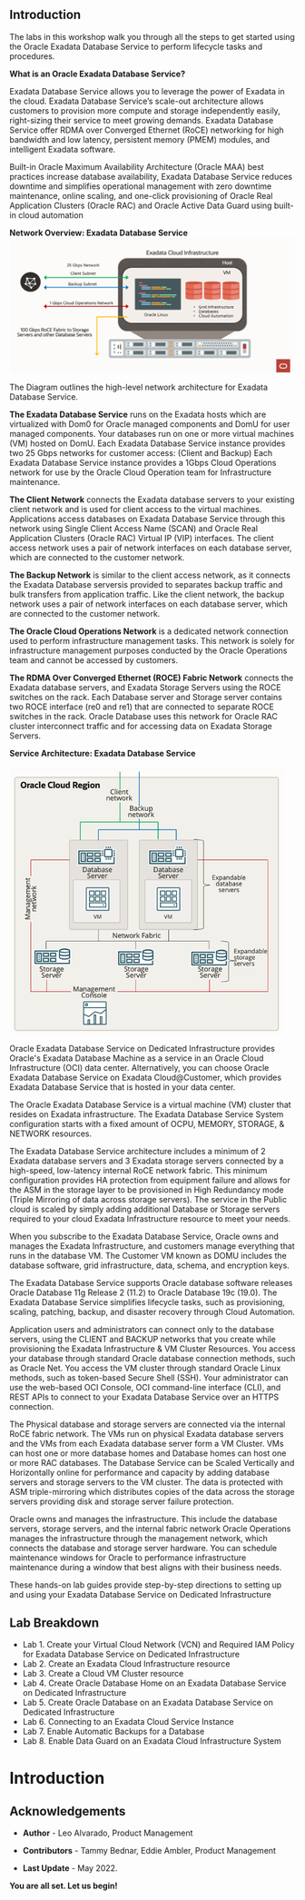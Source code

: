 ## Introduction

The labs in this workshop walk you through all the steps to get started using the Oracle Exadata Database Service to perform lifecycle tasks and procedures.

**What is an Oracle Exadata Database Service?**

Exadata Database Service allows you to leverage the power of Exadata in the cloud. Exadata Database Service’s scale-out architecture allows customers to provision more compute and storage independently easily, right-sizing their service to meet growing demands. Exadata Database Service offer RDMA over Converged Ethernet (RoCE) networking for high bandwidth and low latency, persistent memory (PMEM) modules, and intelligent Exadata software.

Built-in Oracle Maximum Availability Architecture (Oracle MAA) best practices increase database availability, Exadata Database Service reduces downtime and simplifies operational management with zero downtime maintenance, online scaling, and one-click provisioning of Oracle Real Application Clusters (Oracle RAC) and Oracle Active Data Guard using built-in cloud automation

**Network Overview: Exadata Database Service**
![](./Images/Introduction/Architecture.png " ")


The Diagram outlines the high-level network architecture for Exadata Database Service.

**The Exadata Database Service** runs on the Exadata hosts which are virtualized with Dom0 for Oracle managed components and DomU for user managed components.
Your databases run on one or more virtual machines (VM) hosted on DomU.
Each Exadata Database Service instance provides two 25 Gbps networks for customer access: (Client and Backup)
Each Exadata Database Service instance provides a 1Gbps Cloud Operations network for use by the Oracle Cloud Operation team for Infrastructure maintenance.

**The Client Network** connects the Exadata database servers to your existing client network and is used for client access to the virtual machines.
Applications access databases on Exadata Database Service through this network using Single Client Access Name (SCAN) and Oracle Real Application Clusters (Oracle RAC) Virtual IP (VIP) interfaces.
The client access network uses a pair of network interfaces on each database server, which are connected to the customer network.

**The Backup Network** is similar to the client access network, as it connects the Exadata Database serversis provided to separates backup traffic and bulk transfers from application traffic.
Like the client network, the backup network uses a pair of network interfaces on each database server, which are connected to the customer network.

**The Oracle Cloud Operations Network** is a dedicated network connection used to perform infrastructure management tasks.
This network is solely for infrastructure management purposes conducted by the Oracle Operations team and cannot be accessed by customers.

**The RDMA Over Converged Ethernet (ROCE) Fabric Network** connects the Exadata database servers, and Exadata Storage Servers using the ROCE switches on the rack.
Each Database server and Storage server contains two ROCE interface (re0 and re1) that are connected to separate ROCE switches in the rack.
Oracle Database uses this network for Oracle RAC cluster interconnect traffic and for accessing data on Exadata Storage Servers.

**Service Architecture: Exadata Database Service**

![](./Images/Introduction/service.png " ")


Oracle Exadata Database Service on Dedicated Infrastructure provides Oracle's Exadata Database Machine as a service in an Oracle Cloud Infrastructure (OCI) data center. Alternatively, you can choose Oracle Exadata Database Service on Exadata Cloud@Customer, which provides Exadata Database Service that is hosted in your data center.

The Oracle Exadata Database Service is a virtual machine (VM) cluster that resides on Exadata infrastructure.
The Exadata Database Service System configuration starts with a fixed amount of OCPU, MEMORY, STORAGE, & NETWORK resources.

The Exadata Database Service architecture includes a minimum of 2 Exadata database servers and 3 Exadata storage servers connected by a high-speed, low-latency internal RoCE network fabric.
This minimum configuration provides HA protection from equipment failure and allows for the ASM in the storage layer to be provisioned in High Redundancy mode (Triple Mirroring of data across storage servers). The service in the Public cloud is scaled by simply adding additional Database or Storage servers required to your cloud Exadata Infrastructure resource to meet your needs.

When you subscribe to the Exadata Database Service, Oracle owns and manages the Exadata Infrastructure, and customers manage everything that runs in the database VM. The Customer VM known as DOMU includes the database software, grid infrastructure, data, schema, and encryption keys.

The Exadata Database Service supports Oracle database software releases Oracle Database 11g Release 2 (11.2) to Oracle Database 19c (19.0).
The Exadata Database Service simplifies lifecycle tasks, such as provisioning, scaling, patching, backup, and disaster recovery through Cloud Automation.

Application users and administrators can connect only to the database servers, using the CLIENT and BACKUP networks that you create while provisioning the Exadata Infrastructure & VM Cluster Resources. You access your database through standard Oracle database connection methods, such as Oracle Net. You access the VM cluster through standard Oracle Linux methods, such as token-based Secure Shell (SSH). Your administrator can use the web-based OCI Console, OCI command-line interface (CLI), and REST APIs to connect to your Exadata Database Service over an HTTPS connection.

The Physical database and storage servers are connected via the internal RoCE fabric network.
The VMs run on physical Exadata database servers and the VMs from each Exadata database server form a VM Cluster.
VMs can host one or more database homes and Database homes can host one or more RAC databases.
The Database Service can be Scaled Vertically and Horizontally online for performance and capacity by adding database servers and storage servers to the VM cluster.
The data is protected with ASM triple-mirroring which distributes copies of the data across the storage servers providing disk and storage server failure protection.

Oracle owns and manages the infrastructure. This include the database servers, storage servers, and the internal fabric network
Oracle Operations manages the infrastructure through the management network, which connects the database and storage server hardware.
You can schedule maintenance windows for Oracle to performance infrastructure maintenance during a window that best aligns with their business needs.

These hands-on lab guides provide step-by-step directions to setting up and using your Exadata Database Service on Dedicated Infrastructure


## Lab Breakdown
* Lab 1. Create your Virtual Cloud Network (VCN) and Required IAM Policy for Exadata Database Service on Dedicated Infrastructure
* Lab 2. Create an Exadata Cloud Infrastructure resource
* Lab 3. Create a Cloud VM Cluster resource
* Lab 4. Create Oracle Database Home on an Exadata Database Service on Dedicated Infrastructure       
* Lab 5. Create Oracle Database on an Exadata Database Service on Dedicated Infrastructure
* Lab 6. Connecting to an Exadata Cloud Service Instance
* Lab 7. Enable Automatic Backups for a Database
* Lab 8. Enable Data Guard on an Exadata Cloud Infrastructure System



# Introduction

## Acknowledgements

* **Author** - Leo Alvarado, Product Management

* **Contributors** - Tammy Bednar, Eddie Ambler, Product Management

* **Last Update** - May 2022.

**You are all set. Let us begin!**
